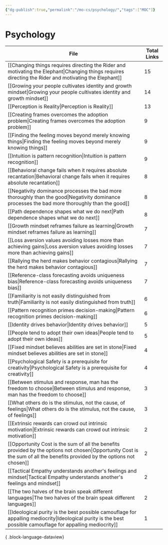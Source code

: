 ```yaml
---
{"dg-publish":true,"permalink":"/mo-cs/psychology/","tags":["MOC"]}
---
```


# Psychology

| File                                                                                                                                                                          | Total Links |
| ----------------------------------------------------------------------------------------------------------------------------------------------------------------------------- | ----------- |
| [[Changing things requires directing the Rider and motivating the Elephant\|Changing things requires directing the Rider and motivating the Elephant]]                     | 15          |
| [[Growing your people cultivates identity and growth mindset\|Growing your people cultivates identity and growth mindset]]                                                 | 14          |
| [[Perception is Reality\|Perception is Reality]]                                                                                                                           | 13          |
| [[Creating frames overcomes the adoption problem\|Creating frames overcomes the adoption problem]]                                                                         | 9           |
| [[Finding the feeling moves beyond merely knowing things\|Finding the feeling moves beyond merely knowing things]]                                                         | 9           |
| [[Intuition is pattern recognition\|Intuition is pattern recognition]]                                                                                                     | 9           |
| [[Behavioral change fails when it requires absolute recantation\|Behavioral change fails when it requires absolute recantation]]                                           | 8           |
| [[Negativity dominance processes the bad more thoroughly than the good\|Negativity dominance processes the bad more thoroughly than the good]]                             | 8           |
| [[Path dependence shapes what we do next\|Path dependence shapes what we do next]]                                                                                         | 8           |
| [[Growth mindset reframes failure as learning\|Growth mindset reframes failure as learning]]                                                                               | 7           |
| [[Loss aversion values avoiding losses more than achieving gains\|Loss aversion values avoiding losses more than achieving gains]]                                         | 7           |
| [[Rallying the herd makes behavior contagious\|Rallying the herd makes behavior contagious]]                                                                               | 7           |
| [[Reference-class forecasting avoids uniqueness bias\|Reference-class forecasting avoids uniqueness bias]]                                                                 | 7           |
| [[Familiarity is not easily distinguished from truth\|Familiarity is not easily distinguished from truth]]                                                                 | 6           |
| [[Pattern recognition primes decision-making\|Pattern recognition primes decision-making]]                                                                                 | 6           |
| [[Identity drives behavior\|Identity drives behavior]]                                                                                                                     | 5           |
| [[People tend to adopt their own ideas\|People tend to adopt their own ideas]]                                                                                             | 5           |
| [[Fixed mindset believes abilities are set in stone\|Fixed mindset believes abilities are set in stone]]                                                                   | 4           |
| [[Psychological Safety is a prerequisite for creativity\|Psychological Safety is a prerequisite for creativity]]                                                           | 4           |
| [[Between stimulus and response, man has the freedom to choose\|Between stimulus and response, man has the freedom to choose]]                                             | 3           |
| [[What others do is the stimulus, not the cause, of feelings\|What others do is the stimulus, not the cause, of feelings]]                                                 | 3           |
| [[Extrinsic rewards can crowd out intrinsic motivation\|Extrinsic rewards can crowd out intrinsic motivation]]                                                             | 2           |
| [[Opportunity Cost is the sum of all the benefits provided by the options not chosen\|Opportunity Cost is the sum of all the benefits provided by the options not chosen]] | 2           |
| [[Tactical Empathy understands another's feelings and mindset\|Tactical Empathy understands another's feelings and mindset]]                                               | 2           |
| [[The two halves of the brain speak different languages\|The two halves of the brain speak different languages]]                                                           | 2           |
| [[Ideological purity is the best possible camouflage for appalling mediocrity\|Ideological purity is the best possible camouflage for appalling mediocrity]]               | 1           |

{ .block-language-dataview}

